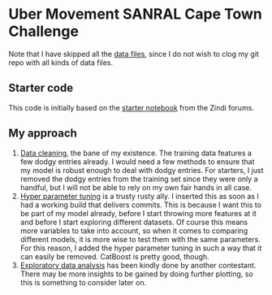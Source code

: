 # Uber Movement SANRAL Cape Town Challenge
Note that I have skipped all the [data files](https://zindi.africa/competitions/uber-movement-sanral-cape-town-challenge/data), since I do not wish to clog my git repo with all kinds of data files.

## Starter code
This code is initially based on the [starter notebook](https://colab.research.google.com/drive/1HjJhghj2b5JJnOFNTcojLfAicDf5QWWK#scrollTo=F7CulRNdygp_&forceEdit=true&sandboxMode=true) from the Zindi forums.

## My approach
1. [Data cleaning](https://towardsdatascience.com/data-cleaning-101-948d22a92e4), the bane of my existence. The training data features a few dodgy entries already. I would need a few methods to ensure that my model is robust enough to deal with dodgy entries. For starters, I just removed the dodgy entries from the training set since they were only a handful, but I will not be able to rely on my own fair hands in all case.
1. [Hyper parameter tuning](https://effectiveml.com/using-grid-search-to-optimise-catboost-parameters.html) is a trusty rusty ally. I inserted this as soon as I had a working build that delivers commits. This is because I want this to be part of my model already, before I start throwing more features at it and before I start exploring different datasets. Of course this means more variables to take into account, so when it comes to comparing different models, it is more wise to test them with the same parameters. For this reason, I added the hyper parameter tuning in such a way that it can easily be removed. CatBoost is pretty good, though.
1. [Exploratory data analysis](https://github.com/thusodangersimon/sanral_hack/blob/master/notebooks/EDA.ipynb) has been kindly done by another contestant. There may be more insights to be gained by doing further plotting, so this is something to consider later on.	
